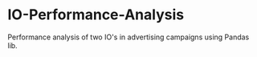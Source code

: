 # IO-Performance-Analysis
Performance analysis of two IO's in advertising campaigns using Pandas lib.
